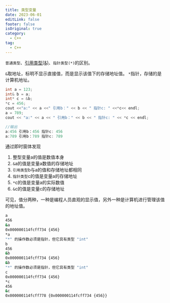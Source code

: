 ```yaml
---
title: 类型变量
date: 2023-06-01
editLink: false
footer: false
isOriginal: true
category:
  - C++
tag:
  - C++
---
```


`普通类型`、[引用类型(&)](ref.md)、`指针类型(*)`的区别。

`&`取地址，标明不显示直接值，而是显示该值下的存储地址值。
`*`指针，存储的是计算机地址。

```c++
int a = 123;
int& b = a;
int* c = &b;
*c = 456;
cout <<"a:" << a <<" 引用b：" << b << " 指针c: " <<*c<< endl;
a = 789;
cout << "a:" << a << " 引用b：" << b << " 指针c: " << *c << endl;

//输出
a:456 引用b：456 指针c: 456
a:789 引用b：789 指针c: 789
```

通过即时窗体发现

1. 整型变量a的值是数值本身
2. `&`a的值是变量a数值的存储地址
3. `引用类型`b与a的值和存储地址都相同
4. `指针类型`c的值是变量a的存储地址
5. `*`c的值是变量a的实际数值
6. `&`c的值是变量c的存储地址

可见，值分两种，一种是编程人员直观的显示值，另外一种是计算机进行管理该值的地址值。

```bash
a
456
&a
0x000000114fcff734 {456}
*a
"*" 的操作数必须是指针，但它具有类型 "int"
b
456
&b
0x000000114fcff734 {456}
&b
"*" 的操作数必须是指针，但它具有类型 "int"
c
0x000000114fcff734 {456}
*c
456
&c
0x000000114fcff778 {0x000000114fcff734 {456}}
```
